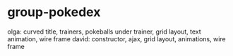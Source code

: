 # group-pokedex
olga: curved title, trainers, pokeballs under trainer, grid layout, text animation, wire frame
david: constructor, ajax, grid layout, animations, wire frame